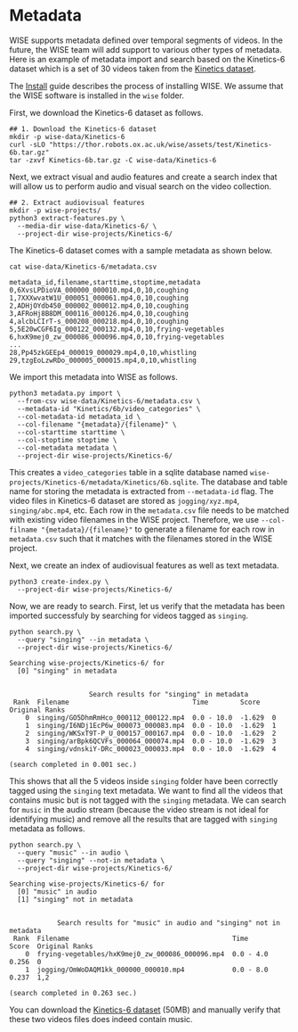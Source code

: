 # Metadata

WISE supports metadata defined over temporal segments of videos. In
the future, the WISE team will add support to various other types of
metadata. Here is an example of metadata import and search based on
the Kinetics-6 dataset which is a set of 30 videos taken from the
[Kinetics dataset](https://github.com/cvdfoundation/kinetics-dataset).

The [Install](Install.md) guide describes the process of installing
WISE. We assume that the WISE software is installed in the `wise` folder.

First, we download the Kinetics-6 dataset as follows.

```
## 1. Download the Kinetics-6 dataset
mkdir -p wise-data/Kinetics-6
curl -sLO "https://thor.robots.ox.ac.uk/wise/assets/test/Kinetics-6b.tar.gz"
tar -zxvf Kinetics-6b.tar.gz -C wise-data/Kinetics-6
```

Next, we extract visual and audio features and create a search index
that will allow us to perform audio and visual search on the video
collection.

```
## 2. Extract audiovisual features
mkdir -p wise-projects/
python3 extract-features.py \
  --media-dir wise-data/Kinetics-6/ \
  --project-dir wise-projects/Kinetics-6/
```

The Kinetics-6 dataset comes with a sample metadata as shown below.
```
cat wise-data/Kinetics-6/metadata.csv

metadata_id,filename,starttime,stoptime,metadata
0,6XvsLPDioVA_000000_000010.mp4,0,10,coughing
1,7XXXwvatW1U_000051_000061.mp4,0,10,coughing
2,ADHjOYdb450_000002_000012.mp4,0,10,coughing
3,AFRoHj8B8DM_000116_000126.mp4,0,10,coughing
4,alcbLCIrT-s_000208_000218.mp4,0,10,coughing
5,5E20wCGF6Ig_000122_000132.mp4,0,10,frying-vegetables
6,hxK9mej0_zw_000086_000096.mp4,0,10,frying-vegetables
...
28,Pp45zkGEEp4_000019_000029.mp4,0,10,whistling
29,tzgEoLzwRDo_000005_000015.mp4,0,10,whistling
```

We import this metadata into WISE as follows.

```
python3 metadata.py import \
  --from-csv wise-data/Kinetics-6/metadata.csv \
  --metadata-id "Kinetics/6b/video_categories" \
  --col-metadata-id metadata_id \
  --col-filename "{metadata}/{filename}" \
  --col-starttime starttime \
  --col-stoptime stoptime \
  --col-metadata metadata \
  --project-dir wise-projects/Kinetics-6/
```

This creates a `video_categories` table in a sqlite database named
`wise-projects/Kinetics-6/metadata/Kinetics/6b.sqlite`. The database
and table name for storing the metadata is extracted from
`--metadata-id` flag. The video files in Kinetics-6 dataset are stored
as `jogging/xyz.mp4`, `singing/abc.mp4`, etc. Each row in the
`metadata.csv` file needs to be matched with existing video filenames
in the WISE project. Therefore, we use `--col-filname
"{metadata}/{filename}"` to generate a filename for each row in
`metadata.csv` such that it matches with the filenames stored in the
WISE project.

Next, we create an index of audiovisual features as well as text
metadata.

```
python3 create-index.py \
  --project-dir wise-projects/Kinetics-6/
```

Now, we are ready to search. First, let us verify that the metadata
has been imported successfuly by searching for videos tagged as `singing`.

```
python search.py \
  --query "singing" --in metadata \
  --project-dir wise-projects/Kinetics-6/

Searching wise-projects/Kinetics-6/ for
  [0] "singing" in metadata


                    Search results for "singing" in metadata                     
 Rank  Filename                               Time        Score   Original Ranks 
    0  singing/GO5DhmRmHco_000112_000122.mp4  0.0 - 10.0  -1.629  0              
    1  singing/I6NDj1EcP6w_000073_000083.mp4  0.0 - 10.0  -1.629  1              
    2  singing/WKSxT9T-P_U_000157_000167.mp4  0.0 - 10.0  -1.629  2              
    3  singing/arBpk6QCVFs_000064_000074.mp4  0.0 - 10.0  -1.629  3              
    4  singing/vdnskiY-DRc_000023_000033.mp4  0.0 - 10.0  -1.629  4              

(search completed in 0.001 sec.)
```

This shows that all the 5 videos inside `singing` folder have been
correctly tagged using the `singing` text metadata. We want to find
all the videos that contains music but is not tagged with the
`singing` metadata. We can search for `music` in the audio stream
(because the video stream is not ideal for identifying music) and
remove all the results that are tagged with `singing` metadata as follows.

```
python search.py \
  --query "music" --in audio \
  --query "singing" --not-in metadata \
  --project-dir wise-projects/Kinetics-6/

Searching wise-projects/Kinetics-6/ for
  [0] "music" in audio
  [1] "singing" not in metadata


            Search results for "music" in audio and "singing" not in metadata            
 Rank  Filename                                         Time       Score  Original Ranks 
    0  frying-vegetables/hxK9mej0_zw_000086_000096.mp4  0.0 - 4.0  0.256  0              
    1  jogging/OmWoDAQM1kk_000000_000010.mp4            0.0 - 8.0  0.237  1,2            

(search completed in 0.263 sec.)
```

You can download the [Kinetics-6 dataset](https://thor.robots.ox.ac.uk/wise/assets/test/Kinetics-6b.tar.gz)
(50MB) and manually verify that these two videos files does indeed contain
music.